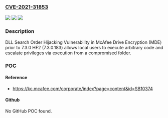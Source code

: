 ### [CVE-2021-31853](https://cve.mitre.org/cgi-bin/cvename.cgi?name=CVE-2021-31853)
![](https://img.shields.io/static/v1?label=Product&message=McAfee%20Drive%20Encryption%20(MDE)&color=blue)
![](https://img.shields.io/static/v1?label=Version&message=%3C%207.3.0%20HF2%20&color=brighgreen)
![](https://img.shields.io/static/v1?label=Vulnerability&message=CWE-427%3A%20Uncontrolled%20search%20path%20element&color=brighgreen)

### Description

DLL Search Order Hijacking Vulnerability in McAfee Drive Encryption (MDE) prior to 7.3.0 HF2 (7.3.0.183) allows local users to execute arbitrary code and escalate privileges via execution from a compromised folder.

### POC

#### Reference
- https://kc.mcafee.com/corporate/index?page=content&id=SB10374

#### Github
No GitHub POC found.

